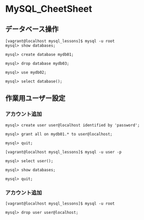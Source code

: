 # MySQL_CheetSheet

## データベース操作
```
[vagrant@localhost mysql_lessons]$ mysql -u root
mysql> show databases;

mysql> create database mydb01;

mysql> drop database mydb03;

mysql> use mydb02;

mysql> select database();
```

## 作業用ユーザー設定
### アカウント追加
```
mysql> create user user@localhost identified by 'password';

mysql> grant all on mydb01.* to user@localhost;

mysql> quit;

[vagrant@localhost mysql_lessons]$ mysql -u user -p

mysql> select user();

mysql> show databases;

mysql> quit;
```

### アカウント追加
```
[vagrant@localhost mysql_lessons]$ mysql -u root

mysql> drop user user@localhost;
```
